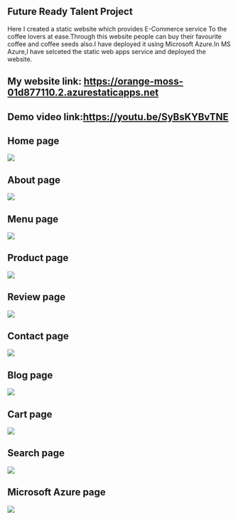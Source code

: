 ## Future Ready Talent Project
Here I created a static website which provides E-Commerce service To the coffee lovers at ease.Through this website people can buy their favourite coffee and coffee seeds also.I have deployed it using Microsoft Azure.In MS Azure,I have selceted the static web apps service and deployed the website.
## My website link: https://orange-moss-01d877110.2.azurestaticapps.net
## Demo video link:https://youtu.be/SyBsKYBvTNE
## Home page
![](https://github.com/VGopika532/Microsoft-project/blob/main/Screenshot%20(19).png)
## About page
![](https://github.com/VGopika532/Microsoft-project/blob/main/Screenshot%20(20).png)
## Menu page
![](https://github.com/VGopika532/Microsoft-project/blob/main/Screenshot%20(21).png)
## Product page
![](https://github.com/VGopika532/Microsoft-project/blob/main/Screenshot%20(22).png)
## Review page
![](https://github.com/VGopika532/Microsoft-project/blob/main/Screenshot%20(23).png)
## Contact page
![](https://github.com/VGopika532/Microsoft-project/blob/main/Screenshot%20(24).png)
## Blog page
![](https://github.com/VGopika532/Microsoft-project/blob/main/Screenshot%20(25).png)
## Cart page
![](https://github.com/VGopika532/Microsoft-project/blob/main/Screenshot%20(27).png)
## Search page
![](https://github.com/VGopika532/Microsoft-project/blob/main/Screenshot%20(26).png)
## Microsoft Azure page
![](https://github.com/VGopika532/Microsoft-project/blob/main/Screenshot%20(18).png)
